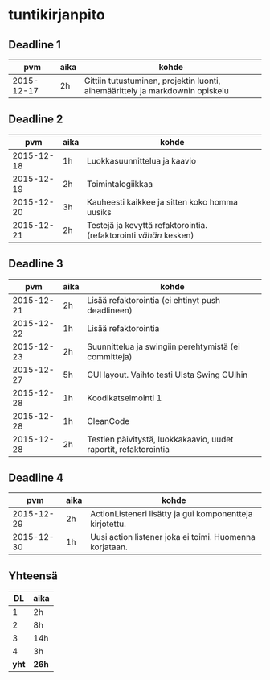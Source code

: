 # tuntikirjanpito

## Deadline 1

pvm        | aika | kohde |
-----------|------|-------|
2015-12-17 | 2h   | Gittiin tutustuminen, projektin luonti, aihemäärittely ja markdownin opiskelu |

## Deadline 2

pvm        | aika | kohde |
-----------|------|-------|
2015-12-18 | 1h   | Luokkasuunnittelua ja kaavio |
2015-12-19 | 2h   | Toimintalogiikkaa |
2015-12-20 | 3h   | Kauheesti kaikkee ja sitten koko homma uusiks |
2015-12-21 | 2h   | Testejä ja kevyttä refaktorointia. (refaktorointi *vähän* kesken) |

## Deadline 3
pvm        | aika | kohde |
-----------|------|-------|
2015-12-21 | 2h   | Lisää refaktorointia (ei ehtinyt push deadlineen) |
2015-12-22 | 1h   | Lisää refaktorointia |
2015-12-23 | 2h   | Suunnittelua ja swingiin perehtymistä (ei committeja) |
2015-12-27 | 5h   | GUI layout. Vaihto testi UIsta Swing GUIhin |
2015-12-28 | 1h   | Koodikatselmointi 1 |
2015-12-28 | 1h   | CleanCode |
2015-12-28 | 2h   | Testien päivitystä, luokkakaavio, uudet raportit, refaktorointia |

## Deadline 4
pvm        | aika | kohde |
-----------|------|-------|
2015-12-29 | 2h   | ActionListeneri lisätty ja gui komponentteja kirjotettu. |
2015-12-30 | 1h   | Uusi action listener joka ei toimi. Huomenna korjataan. |

## Yhteensä

DL      | aika    |
--------|---------|
1       | 2h      |
2       | 8h      |
3       | 14h     |
4       | 3h      |
**yht** | **26h** |
